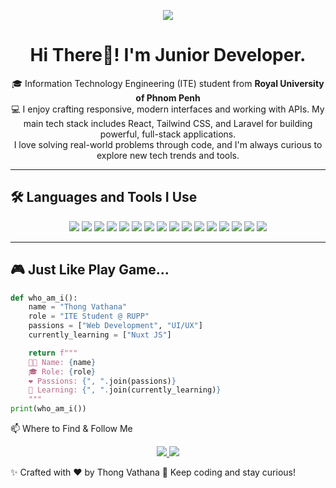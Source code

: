 <!-- Profile Banner (optional, replace with your own if needed) -->
<p align="center">
  <img src="https://capsule-render.vercel.app/api?type=waving&color=0:FCA5A5,100:3B82F6&height=200&section=header&text=Thong%20Vathana&fontSize=40&fontColor=fff&animation=fadeIn" />
</p>

<h1 align="center">Hi There👋! I'm Junior Developer.</h1>
<p align="center">
  🎓 Information Technology Engineering (ITE) student from <b>Royal University of Phnom Penh</b><br>
  💻 I enjoy crafting responsive, modern interfaces and working with APIs. My main tech stack includes React, Tailwind CSS, and Laravel for building powerful, full-stack applications.<br> I love solving real-world problems through code, and I'm always curious to explore new tech trends and tools.<br>
</p>

---

## 🛠️ Languages and Tools I Use

<p align="center">
  <img src="https://img.shields.io/badge/C-00599C?style=for-the-badge&logo=c&logoColor=white" />
  <img src="https://img.shields.io/badge/C++-00599C?style=for-the-badge&logo=c%2B%2B&logoColor=white" />
  <img src="https://img.shields.io/badge/JavaScript-F7DF1E?style=for-the-badge&logo=javascript&logoColor=black" />
  <img src="https://img.shields.io/badge/PHP-777BB4?style=for-the-badge&logo=php&logoColor=white" />
  <img src="https://img.shields.io/badge/React-20232A?style=for-the-badge&logo=react&logoColor=61DAFB" />
  <img src="https://img.shields.io/badge/HTML5-E34F26?style=for-the-badge&logo=html5&logoColor=white" />
  <img src="https://img.shields.io/badge/CSS3-1572B6?style=for-the-badge&logo=css3&logoColor=white" />
  <img src="https://img.shields.io/badge/Bootstrap-563D7C?style=for-the-badge&logo=bootstrap&logoColor=white" />
  <img src="https://img.shields.io/badge/Tailwind-06B6D4?style=for-the-badge&logo=tailwind-css&logoColor=white" />
  <img src="https://img.shields.io/badge/Node.js-339933?style=for-the-badge&logo=nodedotjs&logoColor=white" />
  <img src="https://img.shields.io/badge/MySQL-4479A1?style=for-the-badge&logo=mysql&logoColor=white" />
  <img src="https://img.shields.io/badge/Docker-2496ED?style=for-the-badge&logo=docker&logoColor=white" />
  <img src="https://img.shields.io/badge/Figma-F24E1E?style=for-the-badge&logo=figma&logoColor=white" />
  <img src="https://img.shields.io/badge/Arduino-00979D?style=for-the-badge&logo=arduino&logoColor=white" />
  <img src="https://img.shields.io/badge/Git-F05032?style=for-the-badge&logo=git&logoColor=white" />
  <img src="https://img.shields.io/badge/Laravel-FF2D20?style=for-the-badge&logo=laravel&logoColor=white" />
</p>

---

## 🎮 Just Like Play Game...

```python
def who_am_i():
    name = "Thong Vathana"
    role = "ITE Student @ RUPP"
    passions = ["Web Development", "UI/UX"]
    currently_learning = ["Nuxt JS"]

    return f"""
    👨‍💻 Name: {name}
    🎓 Role: {role}
    ❤️ Passions: {", ".join(passions)}
    🔄 Learning: {", ".join(currently_learning)}
    """
print(who_am_i())
````
📫 Where to Find & Follow Me
<p align="center">
  <a href="https://www.instagram.com/thong_vathana/" target="_blank">
    <img src="https://img.shields.io/badge/Instagram-E4405F?style=for-the-badge&logo=instagram&logoColor=white" />
  </a>
  <a href="https://www.tiktok.com/@y0urbabe.na" target="_blank">
    <img src="https://img.shields.io/badge/TikTok-000000?style=for-the-badge&logo=tiktok&logoColor=white" />
  </a>
</p>
✨ Crafted with ❤️ by Thong Vathana
🐍 Keep coding and stay curious!
